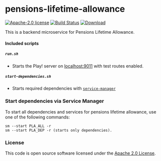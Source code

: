 
# pensions-lifetime-allowance

[![Apache-2.0 license](http://img.shields.io/badge/license-Apache-brightgreen.svg)](http://www.apache.org/licenses/LICENSE-2.0.html) [![Build Status](https://travis-ci.org/hmrc/pensions-lifetime-allowance.svg?branch=master)](https://travis-ci.org/hmrc/pensions-lifetime-allowance) [ ![Download](https://api.bintray.com/packages/hmrc/releases/pensions-lifetime-allowance/images/download.svg) ](https://bintray.com/hmrc/releases/pensions-lifetime-allowance/_latestVersion)

This is a backend microservice for Pensions Lifetime Allowance.

#### Included scripts

##### `run.sh`

* Starts the Play! server on [localhost:9011](http://localhost:9011) with test routes enabled.

##### `start-dependencies.sh`

* Starts required dependencies with [`service-manager`](https://github.com/hmrc/service-manager/)

### Start dependencies via Service Manager

To start all dependencies and services for pensions lifetime allowance, use one of the following commands:
```
sm --start PLA_ALL -r
sm --start PLA_DEP -r (starts only dependencies).
```

### License

This code is open source software licensed under the [Apache 2.0 License]("http://www.apache.org/licenses/LICENSE-2.0.html").